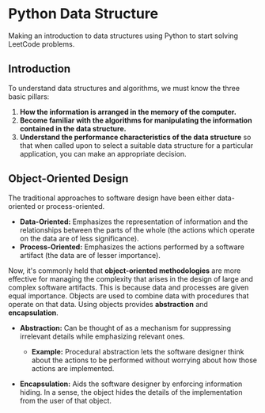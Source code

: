 # Python Data Structure

Making an introduction to data structures using Python to start solving LeetCode problems.

## Introduction

To understand data structures and algorithms, we must know the three basic pillars:

1. **How the information is arranged in the memory of the computer.**
2. **Become familiar with the algorithms for manipulating the information contained in the data structure.**
3. **Understand the performance characteristics of the data structure** so that when called upon to select a suitable data structure for a particular application, you can make an appropriate decision.

## Object-Oriented Design

The traditional approaches to software design have been either data-oriented or process-oriented.

- **Data-Oriented:** Emphasizes the representation of information and the relationships between the parts of the whole (the actions which operate on the data are of less significance).
- **Process-Oriented:** Emphasizes the actions performed by a software artifact (the data are of lesser importance).

Now, it's commonly held that **object-oriented methodologies** are more effective for managing the complexity that arises in the design of large and complex software artifacts. This is because data and processes are given equal importance. Objects are used to combine data with procedures that operate on that data. Using objects provides **abstraction** and **encapsulation**.

- **Abstraction:** Can be thought of as a mechanism for suppressing irrelevant details while emphasizing relevant ones.
  - **Example:** Procedural abstraction lets the software designer think about the actions to be performed without worrying about how those actions are implemented.
  
- **Encapsulation:** Aids the software designer by enforcing information hiding. In a sense, the object hides the details of the implementation from the user of that object.
